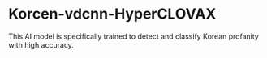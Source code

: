 # Korcen-vdcnn-HyperCLOVAX
This AI model is specifically trained to detect and classify Korean profanity with high accuracy.
